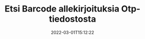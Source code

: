 ---
############################# Static ############################
layout: "auto-gen-signature"
date: 2022-03-01T15:12:22
draft: false
operation: Search
signaturetype: Barcode
fileformat: Otp
productName: .NET
lang: fi
productCode: net
otherformats: pdf doc docx docm dot dotm dotx odt ott rtf xls xlsx xlsm xlsb csv ods ots xltx xltm ppt pptx pps ppsx odp otp potx potm pptm ppsm png jpg bmp gif tiff svg webp wmf
breadcrumb: Search Barcode signatures at Otp with C#

############################# Head ############################
head_title: "Etsi Barcode allekirjoituksia Otp-tiedostosta C#"
head_description: "Käytä .NET:a etsiäksesi Barcode-allekirjoituksia Otp-tiedostoista muutamalla koodirivillä."

############################# Header ############################
title: "Etsi Barcode allekirjoituksia Otp-tiedostosta"
description: ".NET-natiivisovellusliittymä mahdollistaa Barcode-allekirjoitusten etsimisen jo allekirjoitetuista Otp-tiedostoista. Suorita laajennettu sähköinen allekirjoitushaku Otp-asiakirjoissasi muutaman koodirivin avulla."
bg_image: "https://cms.admin.containerize.com/templates/aspose/App_Themes/V3/images/bg/header1.png"
bg_overlay: false
button:
    enable: true

############################# SubMenu ############################
submenu:
    enable: true

    left:
        img_alt: "GroupDocs.Signature for .NET"
        image: "https://cms.admin.containerize.com/templates/groupdocs/images/product-logos/90x90-noborder/groupdocsature-net.png"
        product: "GroupDocs.Signature"
        platform: ".NET"



############################# About ############################
about:
    enable: true
    title: "Tietoja GroupDocs.Signature for .NET API:sta"
    content: |
        [GroupDocs.Signature for .NET](https://products.groupdocs.com/signature/net/) tarjoaa .NET-sovellusliittymän asiakirjojen käsittelyyn käyttämällä erilaisia ​​allekirjoitustyyppejä, kuten tekstejä, kuvia, digitaalisia varmenteita, viivakoodeja, QR-koodeja, leimoja tai metatietoja. Käyttäjät voivat lisätä, poistaa, päivittää, tarkistaa tai etsiä sähköisiä allekirjoituksia PDF-tiedostoista, MS Word -asiakirjoista, MS Excel -työkirjoista, MS PowerPoint -esityksistä, Adobe Photoshop -tiedostoista ja erilaisista kuvaformaateista, ja allekirjoitusten ominaisuuksien mukauttamiseen tarvitaan lisätukea.
    

############################# Steps ############################
steps:
    enable: true
    title_left: "Allekirjoitusten Barcode etsiminen tiedostomuodossa Otp"
    content_left: |
        [GroupDocs.Signature for .NET](https://products.groupdocs.com/signature/net/) helpottaa .NET-kehittäjien etsimistä Barcode-allekirjoituksista Otp-tiedostoista sovelluksistaan ​​toteuttamalla muutaman helpon vaiheen.
        
        * Luo uusi Signature-luokan esiintymä ja anna lähdedokumentin polku rakentajaparametriksi.
        * Instantoi SearchOptions-objekti tarpeidesi mukaan ja määritä hakuasetukset.
        * Kutsu Signature-luokan ilmentymän hakumenetelmä ja välitä sille SearchOptions.
        * Käsittele hakutulokset tarpeidesi mukaan.

    title_right: "Laitteistovaatimukset"
    content_right: |
        GroupDocs.Signature for .NET on tuettu kaikilla tärkeimmillä alustoilla ja käyttöjärjestelmillä. Ennen kuin suoritat alla olevan koodin, varmista, että sinulla on seuraavat edellytykset asennettuna järjestelmääsi.

        * Käyttöjärjestelmät: Microsoft Windows, Linux, MacOS
        * Kehitysympäristöt: Microsoft Visual Studio, Xamarin, MonoDevelop
        * Frameworks: .NET Framework, .NET Standard, .NET Core, Mono
        * Lataa tuotteen GroupDocs.Signature for .NET uusin versio osoitteesta [Nuget](https://www.nuget.org/packages/groupdocs.signature)
         
    code: |
        ```csharp    
        
        // Set up input Otp file
        string filePath = "input.otp";

        // Instantiate Signature for input file
        using (var signature = new GroupDocs.Signature.Signature(filePath))
        {
                //Create search options
                BarcodeSearchOptions options = new BarcodeSearchOptions()
                {
                    // specify special pages to search on 
                    AllPages = false,
                    // single page number
                    PageNumber = 1,
                    // set up text match type
                    MatchType = TextMatchType.Contains,
                    // specify text pattern to search
                    Text = "Text signature",
                    // return  Barcode images for processing
                    ReturnContent = true,
                    // set up type of returned  Barcode images
                    ReturnContentType = FileType.PNG
                };

                // search for Barcode signatures in Otp document
                List<BarcodeSignature> signatures = signature.Search<BarcodeSignature>(options);

                // process signatures which were found                
                foreach (BarcodeSignature item in signatures)
                {
                    //...
                }
        }

        ```

############################# Demos ############################
demos:
    enable: true
    title: "Etsi Barcode sähköisiä allekirjoituksia Live Demo"
    content: |
       Etsi asiakirjasta erilaisia ​​sähköisiä allekirjoituksia Otp-tiedostoille juuri nyt käymällä [GroupDocs.Signature App](https://products.groupdocs.app/signature/family) -sivustolla.

        
############################# More Formats ############################
more_formats:
    enable: true
    title: "Etsi muita Barcode allekirjoituksia käyttämällä C#"
    content: |
        "Sähköiset allekirjoitukset hakevat eri asiakirjoista. Etsi allekirjoituksia yhdestä suosituista tiedostomuodoista alla olevan kuvan mukaisesti."
    format: 
           
       
back_to_top:
    enable: true
---